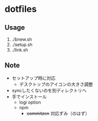 # dotfiles

## Usage

1. ./bnew.sh
2. ./setup.sh
3. ./link.sh

## Note

- セットアップ時に対応
    - デスクトップのアイコンの大きさ調整
- syncしたくないのを別ディレクトリへ
- 手でインストール
    - logi option
    - npm
        + ~~commitzen~~ 対応ずみ（のはず）
